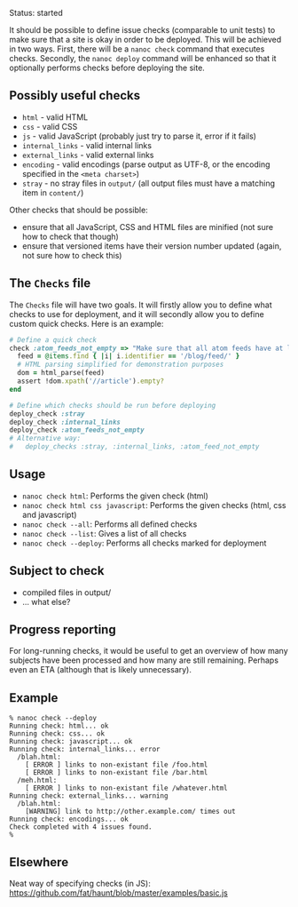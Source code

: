 Status: started

It should be possible to define issue checks (comparable to unit tests) to make sure that a site is okay in order to be deployed. This will be achieved in two ways. First, there will be a `nanoc check` command that executes checks. Secondly, the `nanoc deploy` command will be enhanced so that it optionally performs checks before deploying the site.

Possibly useful checks
----------------------

* `html` - valid HTML
* `css` - valid CSS
* `js` - valid JavaScript (probably just try to parse it, error if it fails)
* `internal_links` - valid internal links
* `external_links` - valid external links
* `encoding` - valid encodings (parse output as UTF-8, or the encoding specified in the `<meta charset>`)
* `stray` - no stray files in `output/` (all output files must have a matching item in `content/`)

Other checks that should be possible:

* ensure that all JavaScript, CSS and HTML files are minified (not sure how to check that though)
* ensure that versioned items have their version number updated (again, not sure how to check this)

The `Checks` file
-----------------

The `Checks` file will have two goals. It will firstly allow you to define what checks to use for deployment, and it will secondly allow you to define custom quick checks. Here is an example:

```ruby
# Define a quick check
check :atom_feeds_not_empty => "Make sure that all atom feeds have at least one article" do
  feed = @items.find { |i| i.identifier == '/blog/feed/' }
  # HTML parsing simplified for demonstration purposes
  dom = html_parse(feed)
  assert !dom.xpath('//article').empty?
end

# Define which checks should be run before deploying
deploy_check :stray
deploy_check :internal_links
deploy_check :atom_feeds_not_empty
# Alternative way:
#   deploy_checks :stray, :internal_links, :atom_feed_not_empty
```

Usage
-----

* `nanoc check html`: Performs the given check (html)
* `nanoc check html css javascript`: Performs the given checks (html, css and javascript)
* `nanoc check --all`: Performs all defined checks
* `nanoc check --list`: Gives a list of all checks
* `nanoc check --deploy`: Performs all checks marked for deployment

Subject to check
----------------

* compiled files in output/
* ... what else?

Progress reporting
------------------

For long-running checks, it would be useful to get an overview of how many subjects have been processed and how many are still remaining. Perhaps even an ETA (although that is likely unnecessary).

Example
-------

```
% nanoc check --deploy
Running check: html... ok
Running check: css... ok
Running check: javascript... ok
Running check: internal_links... error
  /blah.html:
    [ ERROR ] links to non-existant file /foo.html
    [ ERROR ] links to non-existant file /bar.html
  /meh.html:
    [ ERROR ] links to non-existant file /whatever.html
Running check: external_links... warning
  /blah.html:
    [WARNING] link to http://other.example.com/ times out
Running check: encodings... ok
Check completed with 4 issues found.
%
```

Elsewhere
---------

Neat way of specifying checks (in JS): https://github.com/fat/haunt/blob/master/examples/basic.js